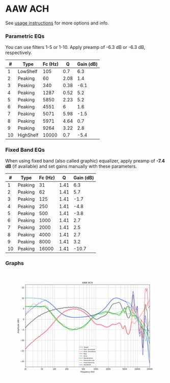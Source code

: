 # AAW ACH
See [usage instructions](https://github.com/jaakkopasanen/AutoEq#usage) for more options and info.

### Parametric EQs
You can use filters 1-5 or 1-10. Apply preamp of -6.3 dB or -6.3 dB, respectively.

|   # | Type      |   Fc (Hz) |    Q |   Gain (dB) |
|-----|-----------|-----------|------|-------------|
|   1 | LowShelf  |       105 | 0.7  |         6.3 |
|   2 | Peaking   |        60 | 2.08 |         1.4 |
|   3 | Peaking   |       340 | 0.38 |        -6.1 |
|   4 | Peaking   |      1287 | 0.52 |         5.2 |
|   5 | Peaking   |      5850 | 2.23 |         5.2 |
|   6 | Peaking   |      4551 | 6    |         1.6 |
|   7 | Peaking   |      5071 | 5.98 |        -1.5 |
|   8 | Peaking   |      5971 | 4.64 |         0.7 |
|   9 | Peaking   |      9264 | 3.22 |         2.8 |
|  10 | HighShelf |     10000 | 0.7  |        -5.4 |

### Fixed Band EQs
When using fixed band (also called graphic) equalizer, apply preamp of **-7.4 dB** (if available) and set gains manually with these parameters.

|   # | Type    |   Fc (Hz) |    Q |   Gain (dB) |
|-----|---------|-----------|------|-------------|
|   1 | Peaking |        31 | 1.41 |         6.3 |
|   2 | Peaking |        62 | 1.41 |         5.7 |
|   3 | Peaking |       125 | 1.41 |        -1.7 |
|   4 | Peaking |       250 | 1.41 |        -4.8 |
|   5 | Peaking |       500 | 1.41 |        -3.8 |
|   6 | Peaking |      1000 | 1.41 |         2.7 |
|   7 | Peaking |      2000 | 1.41 |         2.5 |
|   8 | Peaking |      4000 | 1.41 |         2.7 |
|   9 | Peaking |      8000 | 1.41 |         3.2 |
|  10 | Peaking |     16000 | 1.41 |       -10.7 |

### Graphs
![](./AAW%20ACH.png)
